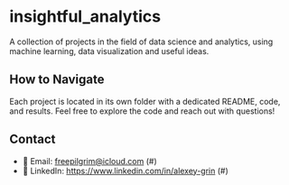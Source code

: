 # insightful_analytics
A collection of projects in the field of data science and analytics, using machine learning, data visualization and useful ideas.

## How to Navigate
Each project is located in its own folder with a dedicated README, code, and results. Feel free to explore the code and reach out with questions!

## Contact
- 📧 Email: freepilgrim@icloud.com (#)
- 🔗 LinkedIn: https://www.linkedin.com/in/alexey-grin (#)
